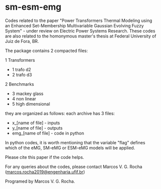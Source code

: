 # sm-esm-emg
Codes related to the paper "Power Transformers Thermal Modeling using an Enhanced Set-Membership Multivariable Gaussian Evolving Fuzzy System" - under review on Electric Power Systems Research. These codes are also related to the homonymous master's thesis at Federal University of Juiz de Fora, BR.


The package contains 2 compacted files:

1 Transformers
- 1 trafo d2
- 2 trafo d3

2 Benchmarks
- 3 mackey glass
- 4 non linear
- 5 high dimensional

they are organized as follows: each archive has 3 files:
- x_[name of file] - inputs
- y_[name of file] - outputs
- emg_[name of file] - code in python

In python codes, it is worth mentioning that the variable "flag" defines which of the eMG, SM-eMG or ESM-eMG models will be applied.


Please cite this paper if the code helps.

For any queries about the codes, please contact Marcos V. G. Rocha (marcos.rocha2019@engenharia.ufjf.br)

Programed by Marcos V. G. Rocha.
